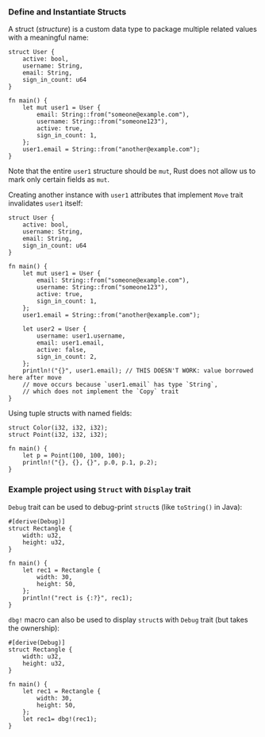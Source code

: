 ### Define and Instantiate Structs

A struct (*structure*) is a custom data type to package multiple related values with a meaningful name:
```
struct User {
    active: bool,
    username: String,
    email: String,
    sign_in_count: u64
}

fn main() {
    let mut user1 = User {
        email: String::from("someone@example.com"),
        username: String::from("someone123"),
        active: true,
        sign_in_count: 1,
    };
    user1.email = String::from("another@example.com");
}
```
Note that the entire `user1` structure should be `mut`, Rust does not allow us to mark only certain fields as `mut`. 

Creating another instance with `user1` attributes that implement `Move` trait invalidates `user1` itself:
```
struct User {
    active: bool,
    username: String,
    email: String,
    sign_in_count: u64
}

fn main() {
    let mut user1 = User {
        email: String::from("someone@example.com"),
        username: String::from("someone123"),
        active: true,
        sign_in_count: 1,
    };
    user1.email = String::from("another@example.com");
    
    let user2 = User {
        username: user1.username,
        email: user1.email,
        active: false,
        sign_in_count: 2,
    };
    println!("{}", user1.email); // THIS DOESN'T WORK: value borrowed here after move
    // move occurs because `user1.email` has type `String`, 
    // which does not implement the `Copy` trait
}
```
Using tuple structs with named fields:
```
struct Color(i32, i32, i32);
struct Point(i32, i32, i32);

fn main() {
    let p = Point(100, 100, 100);
    println!("{}, {}, {}", p.0, p.1, p.2);
}
```

### Example project using `Struct` with `Display` trait
`Debug` trait can be used to debug-print `struct`s (like `toString()` in Java):
```
#[derive(Debug)]
struct Rectangle {
    width: u32,
    height: u32,
}

fn main() {
    let rec1 = Rectangle {
        width: 30,
        height: 50,
    };
    println!("rect is {:?}", rec1);
}
```

`dbg!` macro can also be used to display `struct`s with `Debug` trait (but takes the ownership):
```
#[derive(Debug)]
struct Rectangle {
    width: u32,
    height: u32,
}

fn main() {
    let rec1 = Rectangle {
        width: 30,
        height: 50,
    };
    let rec1= dbg!(rec1);
}
```
